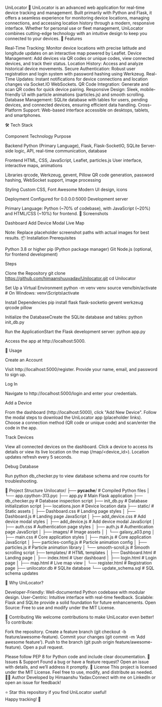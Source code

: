 UniLocator 📍
UniLocator is an advanced web application for real-time device tracking and management. Built primarily with Python and Flask, it offers a seamless experience for monitoring device locations, managing connections, and accessing location history through a modern, responsive interface. Whether for personal use or fleet management, UniLocator combines cutting-edge technology with an intuitive design to keep you connected to your devices.
🚀 Features

Real-Time Tracking: Monitor device locations with precise latitude and longitude updates on an interactive map powered by Leaflet.
Device Management: Add devices via QR codes or unique codes, view connected devices, and track their status.
Location History: Access and analyze historical device movements.
Secure Authentication: Robust user registration and login system with password hashing using Werkzeug.
Real-Time Updates: Instant notifications for device connections and location changes via Socket.IO WebSockets.
QR Code Integration: Generate and scan QR codes for quick device pairing.
Responsive Design: Sleek, mobile-friendly UI with particle animations (particles.js) and smooth scrolling.
Database Management: SQLite database with tables for users, pending devices, and connected devices, ensuring efficient data handling.
Cross-Platform Support: Web-based interface accessible on desktops, tablets, and smartphones.

🛠️ Tech Stack



Component
Technology
Purpose



Backend
Python (Primary Language), Flask, Flask-SocketIO, SQLite
Server-side logic, API, real-time communication, database


Frontend
HTML, CSS, JavaScript, Leaflet, particles.js
User interface, interactive maps, animations


Libraries
qrcode, Werkzeug, gevent, Pillow
QR code generation, password hashing, WebSocket support, image processing


Styling
Custom CSS, Font Awesome
Modern UI design, icons


Deployment
Configured for 0.0.0.0:5000
Development server


Primary Language: Python (~70% of codebase), with JavaScript (~20%) and HTML/CSS (~10%) for frontend.
📸 Screenshots



Dashboard
Add Device Modal
Live Map








Note: Replace placeholder screenshot paths with actual images for best results.
📦 Installation
Prerequisites

Python 3.8 or higher
pip (Python package manager)
Git
Node.js (optional, for frontend development)

Steps

Clone the Repository
git clone https://github.com/himaanshuuyadav/Unilocator.git
cd Unilocator


Set Up a Virtual Environment
python -m venv venv
source venv/bin/activate  # On Windows: venv\Scripts\activate


Install Dependencies
pip install flask flask-socketio gevent werkzeug qrcode pillow


Initialize the DatabaseCreate the SQLite database and tables:
python init_db.py


Run the ApplicationStart the Flask development server:
python app.py

Access the app at http://localhost:5000.


📖 Usage

Create an Account

Visit http://localhost:5000/register.
Provide your name, email, and password to sign up.


Log In

Navigate to http://localhost:5000/login and enter your credentials.


Add a Device

From the dashboard (http://localhost:5000), click "Add New Device".
Follow the modal steps to download the UniLocator app (placeholder links).
Choose a connection method (QR code or unique code) and scan/enter the code in the app.


Track Devices

View all connected devices on the dashboard.
Click a device to access its details or view its live location on the map (/map/<device_id>).
Location updates refresh every 5 seconds.


Debug Database

Run python db_checker.py to view database schema and row counts for troubleshooting.



📁 Project Structure
Unilocator/
├── __pycache__/            # Compiled Python files
│   └── app.cpython-313.pyc
├── app.py                  # Main Flask application
├── db_checker.py           # Database inspection script
├── init_db.py              # Database initialization script
├── locations.json          # Device location data
├── static/                 # Static assets
│   ├── Dashboard.css       # Landing page styles
│   ├── Dashboard.js        # Landing page JavaScript
│   ├── add_device.css      # Add device modal styles
│   ├── add_device.js       # Add device modal JavaScript
│   ├── auth.css           # Authentication page styles
│   ├── auth.js            # Authentication page JavaScript
│   ├── images/            # Image assets
│   │   └── galaxy_a03.png
│   ├── main.css           # Core application styles
│   ├── main.js            # Core application JavaScript
│   ├── particles-config.js # Particle animation config
│   ├── particles.js       # Particle animation library
│   └── smooth-scroll.js   # Smooth scrolling script
├── templates/              # HTML templates
│   ├── Dashboard.html      # Landing page
│   ├── index.html         # User dashboard
│   ├── login.html         # Login page
│   ├── map.html           # Live map view
│   └── register.html      # Registration page
├── unilocator.db           # SQLite database
└── update_schema.sql       # SQL schema updates

🌟 Why UniLocator?

Developer-Friendly: Well-documented Python codebase with modular design.
User-Centric: Intuitive interface with real-time feedback.
Scalable: Flask and SQLite provide a solid foundation for future enhancements.
Open Source: Free to use and modify under the MIT License.

🤝 Contributing
We welcome contributions to make UniLocator even better! To contribute:

Fork the repository.
Create a feature branch (git checkout -b feature/awesome-feature).
Commit your changes (git commit -m 'Add awesome feature').
Push to the branch (git push origin feature/awesome-feature).
Open a pull request.

Please follow PEP 8 for Python code and include clear documentation.
🐛 Issues & Support
Found a bug or have a feature request? Open an issue with details, and we’ll address it promptly.
📜 License
This project is licensed under the MIT License. Feel free to use, modify, and distribute as needed.
👨‍💻 Author
Developed by Himaanshu Yadav.Connect with me on LinkedIn or open an issue for feedback!

⭐ Star this repository if you find UniLocator useful!\
Happy tracking! 🚀

